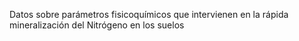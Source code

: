 Datos sobre parámetros fisicoquímicos que intervienen en la rápida mineralización del Nitrógeno en los suelos

